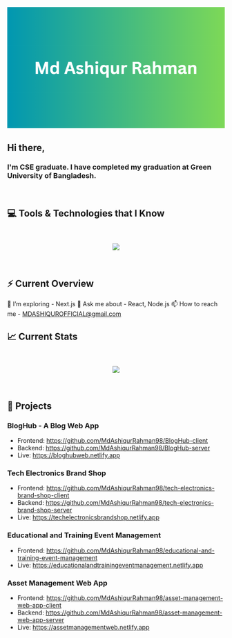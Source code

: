 <img src="https://raw.githubusercontent.com/MdAshiqurRahman98/MdAshiqurRahman98/main/images/Cover%20photo.png" />

## Hi there,

### I'm CSE graduate. I have completed my graduation at Green University of Bangladesh.
<br>

## :computer: Tools & Technologies that I Know

<br>
<p align="center">
  <a href="https://skillicons.dev">
    <img src="https://skillicons.dev/icons?i=js,react,tailwind,html,css,firebase,nodejs,express,mongodb,git,figma,vscode,netlify,vercel&perline=5" />
  </a>
</p><br>

## ⚡ Current Overview
 
   🌱 I’m exploring - Next.js 
   💬 Ask me about - React, Node.js 
   📫 How to reach me - MDASHIQUROFFICIAL@gmail.com
<br>

## :chart_with_upwards_trend: Current Stats

<br>
<p align="center">
  <img width="60%" src="https://github-readme-streak-stats.herokuapp.com?user=MdAshiqurRahman98&theme=soft-green&hide_border=true&background=0D1117&stroke=0D1117" />
</p><br>

## :book: Projects

### BlogHub - A Blog Web App

- Frontend: https://github.com/MdAshiqurRahman98/BlogHub-client
- Backend: https://github.com/MdAshiqurRahman98/BlogHub-server
- Live: https://bloghubweb.netlify.app

### Tech Electronics Brand Shop

- Frontend: https://github.com/MdAshiqurRahman98/tech-electronics-brand-shop-client
- Backend: https://github.com/MdAshiqurRahman98/tech-electronics-brand-shop-server
- Live: https://techelectronicsbrandshop.netlify.app

### Educational and Training Event Management

- Frontend: https://github.com/MdAshiqurRahman98/educational-and-training-event-management
- Live: https://educationalandtrainingeventmanagement.netlify.app

### Asset Management Web App

- Frontend: https://github.com/MdAshiqurRahman98/asset-management-web-app-client
- Backend: https://github.com/MdAshiqurRahman98/asset-management-web-app-server
- Live: https://assetmanagementweb.netlify.app
<br>